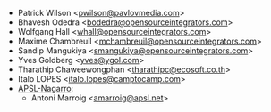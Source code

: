 - Patrick Wilson \<<pwilson@pavlovmedia.com>\>
- Bhavesh Odedra \<<bodedra@opensourceintegrators.com>\>
- Wolfgang Hall \<<whall@opensourceintegrators.com>\>
- Maxime Chambreuil \<<mchambreuil@opensourceintegrators.com>\>
- Sandip Mangukiya \<<smangukiya@opensourceintegrators.com>\>
- Yves Goldberg \<<yves@ygol.com>\>
- Tharathip Chaweewongphan \<<tharathipc@ecosoft.co.th>\>
- Italo LOPES \<<italo.lopes@camptocamp.com>\>
- [APSL-Nagarro](https://www.apsl.tech):
  - Antoni Marroig \<<amarroig@apsl.net>\>